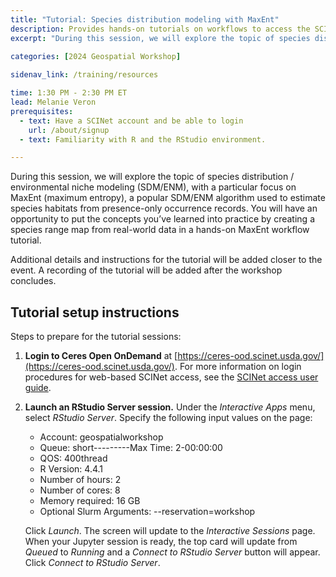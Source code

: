 ```yaml
---
title: "Tutorial: Species distribution modeling with MaxEnt"
description: Provides hands-on tutorials on workflows to access the SCINet HPC systems and conduct geospatial research at scale and fosters geospatial research efforts.
excerpt: "During this session, we will explore the topic of species distribution / environmental niche modeling (SDM/ENM), with a particular focus on MaxEnt (maximum entropy), a popular SDM/ENM algorithm used to estimate species habitats from presence-only occurrence records. You will have an opportunity to put the concepts you’ve learned into practice by creating a species range map from real-world data in a hands-on MaxEnt workflow tutorial. "
 
categories: [2024 Geospatial Workshop] 

sidenav_link: /training/resources

time: 1:30 PM - 2:30 PM ET
lead: Melanie Veron
prerequisites:
  - text: Have a SCINet account and be able to login 
    url: /about/signup
  - text: Familiarity with R and the RStudio environment.

---
```



During this session, we will explore the topic of species distribution / environmental niche modeling (SDM/ENM), with a particular focus on MaxEnt (maximum entropy), a popular SDM/ENM algorithm used to estimate species habitats from presence-only occurrence records. You will have an opportunity to put the concepts you’ve learned into practice by creating a species range map from real-world data in a hands-on MaxEnt workflow tutorial. 

Additional details and instructions for the tutorial will be added closer to the event. A recording of the tutorial will be added after the workshop concludes. 


## Tutorial setup instructions

Steps to prepare for the tutorial sessions:

1. **Login to Ceres Open OnDemand** at [https://ceres-ood.scinet.usda.gov/](https://ceres-ood.scinet.usda.gov/). For more information on login procedures for web-based SCINet access, see the [SCINet access user guide]({{site.baseurl}}/guides/access/web-based-login).

1. **Launch an RStudio Server session.** Under the *Interactive Apps* menu, select *RStudio Server*. Specify the following input values on the page:

    * Account: geospatialworkshop
    * Queue: short---------Max Time: 2-00:00:00
    * QOS: 400thread
    * R Version: 4.4.1
    * Number of hours: 2
    * Number of cores: 8
    * Memory required: 16 GB
    * Optional Slurm Arguments: \-\-reservation=workshop
  
    Click *Launch*. The screen will update to the *Interactive Sessions* page. When your Jupyter session is ready, the top card will update from *Queued* to *Running* and a *Connect to RStudio Server* button will appear. Click *Connect to RStudio Server*.

